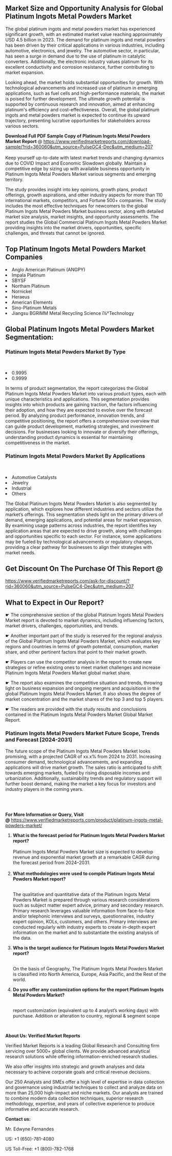 <p><h2>Market Size and Opportunity Analysis for Global Platinum Ingots Metal Powders Market</h2> <p>The global platinum ingots and metal powders market has experienced significant growth, with an estimated market value reaching approximately USD 4.5 billion in 2023. The demand for platinum ingots and metal powders has been driven by their critical applications in various industries, including automotive, electronics, and jewelry. The automotive sector, in particular, has seen a surge in demand due to the use of platinum in catalytic converters. Additionally, the electronic industry values platinum for its excellent conductivity and corrosion resistance, further contributing to market expansion.</p> <p>Looking ahead, the market holds substantial opportunities for growth. With technological advancements and increased use of platinum in emerging applications, such as fuel cells and high-performance materials, the market is poised for further development. The ultimate growth potential is supported by continuous research and innovation, aimed at enhancing platinum's efficiency and cost-effectiveness. Overall, the global platinum ingots and metal powders market is expected to continue its upward trajectory, presenting lucrative opportunities for stakeholders across various sectors.</p> </p><p><span class="font-[700]"><strong>Download Full PDF Sample Copy of Platinum Ingots Metal Powders Market Report</strong> @ <a href="https://www.verifiedmarketreports.com/download-sample/?rid=360060&amp;utm_source=PulseGC4-Dec&amp;utm_medium=207" target="_blank" data-tracking-control-name="article-ssr-frontend-pulse_little-text-block" data-tracking-will-navigate="" data-test-link="">https://www.verifiedmarketreports.com/download-sample/?rid=360060&amp;utm_source=PulseGC4-Dec&amp;utm_medium=207<br /><br /></a></span>Keep yourself up-to-date with latest market trends and changing dynamics due to COVID Impact and Economic Slowdown globally. Maintain a competitive edge by sizing up with available business opportunity in Platinum Ingots Metal Powders Market various segments and emerging territory.</p><div class="article-main__content" data-test-id="publishing-text-block"><p>The study provides insight into key opinions, growth plans, product offerings, growth aspirations, and other industry aspects for more than 110 international markets, competitors, and Fortune 500+ companies. The study includes the most effective techniques for newcomers to the global Platinum Ingots Metal Powders Market business sector, along with detailed market size analysis, market insights, and opportunity assessments. The report studies the Global Commercial Platinum Ingots Metal Powders Market providing insights into the market drivers, opportunities, specific challenges, and threats that cannot be ignored.</p><h2>Top Platinum Ingots Metal Powders Market Companies</h2><p><li>Anglo American Platinum (ANGPY)</li><li> Impala Platinum</li><li> SBYSF</li><li> Northam Platinum</li><li> Nornickel</li><li> Heraeus</li><li> American Elements</li><li> Sino-Platinum Metals</li><li> Jiangsu BGRIMM Metal Recycling Science ï¼†Technology</li></p><h2>Global Platinum Ingots Metal Powders Market Segmentation:</h2><div class="article-main__content" data-test-id="publishing-text-block"><h3><span class="">Platinum Ingots Metal Powders Market By Type</span></h3></div><div class="article-main__content" data-test-id="publishing-text-block"><p>&nbsp;<li>0.9995</li><li> 0.9999</li></p></div><p>In terms of product segmentation, the report categorizes the Global Platinum Ingots Metal Powders Market into various product types, each with unique characteristics and applications. This segmentation provides insights into which products are gaining traction, the factors influencing their adoption, and how they are expected to evolve over the forecast period. By analyzing product performance, innovation trends, and competitive positioning, the report offers a comprehensive overview that can guide product development, marketing strategies, and investment decisions. For businesses looking to innovate or diversify their offerings, understanding product dynamics is essential for maintaining competitiveness in the market.</p><div class="article-main__content" data-test-id="publishing-text-block"><h3><span class="">Platinum Ingots Metal Powders Market By Applications</span></h3></div><div class="article-main__content" data-test-id="publishing-text-block"><p>&nbsp;<li>Automotive Catalysts</li><li> Jewelry</li><li> Industrial</li><li> Others</li></p></div><p>The Global Platinum Ingots Metal Powders Market is also segmented by application, which explores how different industries and sectors utilize the market&rsquo;s offerings. This segmentation sheds light on the primary drivers of demand, emerging applications, and potential areas for market expansion. By examining usage patterns across industries, the report identifies key application areas that are expected to drive growth, along with challenges and opportunities specific to each sector. For instance, some applications may be fueled by technological advancements or regulatory changes, providing a clear pathway for businesses to align their strategies with market needs.</p></div><h2><strong>Get Discount On The Purchase Of This Report @&nbsp;</strong></h2><p><a href="https://www.verifiedmarketreports.com/ask-for-discount/?rid=360060&amp;utm_source=PulseGC4-Dec&amp;utm_medium=207">https://www.verifiedmarketreports.com/ask-for-discount/?rid=360060&amp;utm_source=PulseGC4-Dec&amp;utm_medium=207</a></p><h2>What to Expect in Our Report?</h2><p>☛ The comprehensive section of the global Platinum Ingots Metal Powders Market report is devoted to market dynamics, including influencing factors, market drivers, challenges, opportunities, and trends.</p><p>☛ Another important part of the study is reserved for the regional analysis of the Global Platinum Ingots Metal Powders Market, which evaluates key regions and countries in terms of growth potential, consumption, market share, and other pertinent factors that point to their market growth.</p><p>☛ Players can use the competitor analysis in the report to create new strategies or refine existing ones to meet market challenges and increase Platinum Ingots Metal Powders Market global market share.</p><p>☛ The report also examines the competitive situation and trends, throwing light on business expansion and ongoing mergers and acquisitions in the global Platinum Ingots Metal Powders Market. It also shows the degree of market concentration and the market shares of the top 3 and top 5 players.</p><p>☛ The readers are provided with the study results and conclusions contained in the Platinum Ingots Metal Powders Market Global Market Report.</p><div class="article-main__content" data-test-id="publishing-text-block"><h3><span class="">Platinum Ingots Metal Powders Market Future Scope, Trends and Forecast [2024-2031]</span></h3></div><div class="article-main__content" data-test-id="publishing-text-block"><p><span class="">The future scope of the Platinum Ingots Metal Powders Market looks promising, with a projected CAGR of xx.x% from 2024 to 2031. Increasing consumer demand, technological advancements, and expanding applications will drive market growth. The sales ratio is anticipated to shift towards emerging markets, fueled by rising disposable incomes and urbanization. Additionally, sustainability trends and regulatory support will further boost demand, making the market a key focus for investors and industry players in the coming years.</span></p></div><div class="article-main__content" data-test-id="publishing-text-block">&nbsp;</div><div class="article-main__content" data-test-id="publishing-text-block">&nbsp;</div><p><strong>For More Information or Query, Visit @&nbsp;</strong><a><u>https://www.verifiedmarketreports.com/product/platinum-ingots-metal-powders-market/</u></a></p><p><ol><li><strong>What is the forecast period for Platinum Ingots Metal Powders Market report?<br /></strong><br /><span data-sheets-root="1" data-sheets-value="{&quot;1&quot;:2,&quot;2&quot;:&quot;XXXX size is expected to develop revenue and exponential market growth at a remarkable CAGR during the forecast period from 2024&ndash;2030.&quot;}" data-sheets-userformat="{&quot;2&quot;:12674,&quot;4&quot;:{&quot;1&quot;:2,&quot;2&quot;:16776960},&quot;10&quot;:2,&quot;11&quot;:0,&quot;15&quot;:&quot;Arial&quot;,&quot;16&quot;:12}">Platinum Ingots Metal Powders Market size is expected to develop revenue and exponential market growth at a remarkable CAGR during the forecast period from 2024&ndash;2031.</span><br /><br /></li><li><strong>What methodologies were used to compile Platinum Ingots Metal Powders Market report?<br /><br /></strong><p>The qualitative and quantitative data of the&nbsp;Platinum Ingots Metal Powders Market is prepared through various research considerations such as subject matter expert advice, primary and secondary research. Primary research leverages valuable information from face-to-face and/or telephonic interviews and surveys, questionnaires, industry expert opinion, KOLs, customers, and others. Primary interviews are conducted regularly with industry experts to create in-depth expert information on the market and to substantiate the existing analysis of the data.&nbsp;</p></li><li><strong>Who is the target audience for Platinum Ingots Metal Powders Market report?<br /><br /></strong><p>On the basis of Geography, The&nbsp;Platinum Ingots Metal Powders Market is classified into North America, Europe, Asia Pacific, and the Rest of the world.</p></li><li><strong>Do you offer any customization options for the report Platinum Ingots Metal Powders Market?<br /><br /></strong><p>report customization (equivalent up to 4 analyst&rsquo;s working days) with purchase. Addition or alteration to country, regional &amp; segment scope</p><p>&nbsp;</p></li></ol></p><p><strong>About Us: Verified Market Reports</strong></p><p>Verified Market Reports is a leading Global Research and Consulting firm servicing over 5000+ global clients. We provide advanced analytical research solutions while offering information-enriched research studies.</p><p>We also offer insights into strategic and growth analyses and data necessary to achieve corporate goals and critical revenue decisions.</p><p>Our 250 Analysts and SMEs offer a high level of expertise in data collection and governance using industrial techniques to collect and analyze data on more than 25,000 high-impact and niche markets. Our analysts are trained to combine modern data collection techniques, superior research methodology, expertise, and years of collective experience to produce informative and accurate research.</p><p><strong>Contact us:</strong></p><p>Mr. Edwyne Fernandes</p><p>US: +1 (650)-781-4080</p><p>US Toll-Free: +1 (800)-782-1768</p>
